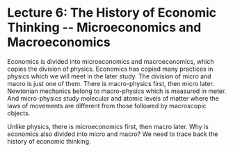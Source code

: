 # Lecture 6: The History of Economic Thinking -- Microeconomics and Macroeconomics

Economics is divided into microeconomics and macroeconomics, which copies the division of physics. Economics has copied many practices in physics which we will meet in the later study. The division of micro and macro is just one of them.
There is macro-physics first, then micro later. Newtonian mechanics belong to macro-physics which is measured in meter. And micro-physics study molecular and atomic levels of matter where the laws of movements are different from those followed by macroscopic objects.

Unlike physics, there is microeconomics first, then macro later. Why is economics also divided into micro and macro? We need to trace back the history of economic thinking.
